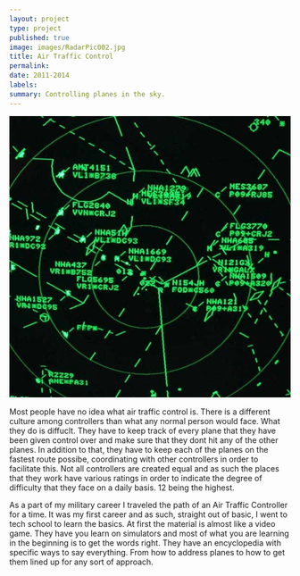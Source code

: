 ```yaml
---
layout: project
type: project
published: true
image: images/RadarPic002.jpg
title: Air Traffic Control
permalink: 
date: 2011-2014
labels:
summary: Controlling planes in the sky.
---
```

  <img class="ui tiny right spaced image" src="../images/RadarPic002.jpg">

Most people have no idea what air traffic control is. There is a different culture among controllers than what any normal person would face. What they do is diffuclt. They have to keep track of every plane that they have been given control over and make sure that they dont hit any of the other planes. In addition to that, they have to keep each of the planes on the fastest route possibe, coordinating with other controllers in order to facilitate this. Not all controllers are created equal and as such the places that they work have various ratings in order to indicate the degree of difficulty that they face on a daily basis. 12 being the highest.

As a part of my military career I traveled the path of an Air Traffic Controller for a time. It was my first career and as such, straight out of basic, I went to tech school to learn the basics. At first the material is almost like a video game. They have you learn on simulators and most of what you are learning in the beginning is to get the words right. They have an encyclopedia with specific ways to say everything. From how to address planes to how to get them lined up for any sort of approach. 

